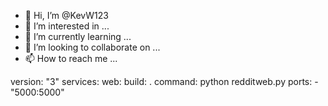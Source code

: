 - 👋 Hi, I’m @KevW123
- 👀 I’m interested in ...
- 🌱 I’m currently learning ...
- 💞️ I’m looking to collaborate on ...
- 📫 How to reach me ...

<!---
KevW123/KevW123 is a ✨ special ✨ repository because its `README.md` (this file) appears on your GitHub profile.
You can click the Preview link to take a look at your changes.
--->
version: "3"
services:
  web:
    build: .
    command: python redditweb.py
    ports:
      - "5000:5000"

